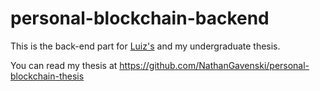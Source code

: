 # personal-blockchain-backend
This is the back-end part for [Luiz's](https://github.com/LHSV) and my undergraduate thesis.

You can read my thesis at https://github.com/NathanGavenski/personal-blockchain-thesis
